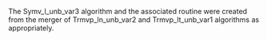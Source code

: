 The Symv_l_unb_var3 algorithm and the associated routine were created from the merger of Trmvp_ln_unb_var2 and Trmvp_lt_unb_var1 algorithms as appropriately.
